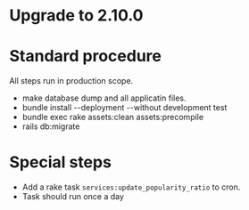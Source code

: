 # Upgrade to 2.10.0

# Standard procedure

All steps run in production scope.

- make database dump and all applicatin files.
- bundle install --deployment --without development test
- bundle exec rake assets:clean assets:precompile
- rails db:migrate

# Special steps

- Add a rake task `services:update_popularity_ratio` to cron.
- Task should run once a day